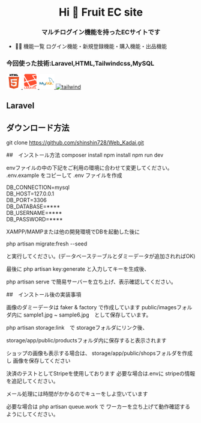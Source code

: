 <h1 align="center">Hi 👋 Fruit EC site</h1>
<h3 align="center">マルチログイン機能を持ったECサイトです</h3>

- 👨‍💻 機能一覧 ログイン機能・新規登録機能・購入機能・出品機能


<p align="left">
</p>

<h3 align="left">今回使った技術:Laravel,HTML,Tailwindcss,MySQL</h3>
<p align="left"> <a href="https://www.w3.org/html/" target="_blank" rel="noreferrer"> <img src="https://raw.githubusercontent.com/devicons/devicon/master/icons/html5/html5-original-wordmark.svg" alt="html5" width="40" height="40"/> </a> <a href="https://laravel.com/" target="_blank" rel="noreferrer"> <img src="https://raw.githubusercontent.com/devicons/devicon/master/icons/laravel/laravel-plain-wordmark.svg" alt="laravel" width="40" height="40"/> </a> <a href="https://www.mysql.com/" target="_blank" rel="noreferrer"> <img src="https://raw.githubusercontent.com/devicons/devicon/master/icons/mysql/mysql-original-wordmark.svg" alt="mysql" width="40" height="40"/> </a> <a href="https://tailwindcss.com/" target="_blank" rel="noreferrer"> <img src="https://www.vectorlogo.zone/logos/tailwindcss/tailwindcss-icon.svg" alt="tailwind" width="40" height="40"/> </a> </p>


## Laravel
## ダウンロード方法
git clone https://github.com/shinshin728/Web_Kadai.git

##　インストール方法
composer install
npm install
npm run dev

envファイルの中の下記をご利用の環境に合わせて変更してください。
.env.example をコピーして .env ファイルを作成

DB_CONNECTION=mysql <br>
DB_HOST=127.0.0.1 <br>
DB_PORT=3306 <br>
DB_DATABASE=**** <br>
DB_USERNAME=**** <br>
DB_PASSWORD=**** <br>

XAMPP/MAMPまたは他の開発環境でDBを起動した後に

php artisan migrate:fresh --seed

と実行してください。(データベーステーブルとダミーデータが追加されればOK)

最後に
php artisan key:generate
と入力してキーを生成後、

php artisan serve
で簡易サーバーを立ち上げ、表示確認してください。


##　インストール後の実装事項

画像のダミーデータは
faker & factory で作成しています
public/imagesフォルダ内に
sample1.jpg ~ sample6.jpg　として保存しています。

php artisan storage:link　で
storageフォルダにリンク後、

storage/app/public/productsフォルダ内に保存すると表示されます

ショップの画像も表示する場合は、
storage/app/public/shopsフォルダを作成し
画像を保存してください


決済のテストとしてStripeを使用しております
必要な場合は.envに stripeの情報を追記してください。

メール処理には時間がかかるのでキューをしよ空いています

必要な場合は php artisan queue.work で
ワーカーを立ち上げて動作確認するようにしてください。
